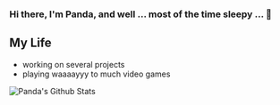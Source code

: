 ### Hi there, I'm Panda, and well ... most of the time sleepy ... 🤣

## My Life
 - working on several projects
 - playing waaaayyy to much video games

<img align="left" alt="Panda's Github Stats" src="https://github-readme-stats.vercel.app/api?username=SleepyPxnda&show_icons=true&hide_border=true&theme=dark" />